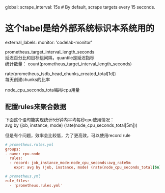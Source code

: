 global:
  scrape_interval:     15s # By default, scrape targets every 15 seconds.

  # 这个label是给外部系统标识本系统用的
  external_labels:
    monitor: 'codelab-monitor'
  

prometheus_target_interval_length_seconds  
延迟百分比和目标组间隔，quantile是延迟指标  
统计数量： count(prometheus_target_interval_length_seconds)  

rate(prometheus_tsdb_head_chunks_created_total[1d])  
每天创建chunks的比率  

node_cpu_seconds_total每秒cpu用量  

## 配置rules来聚合数据

下面这个语句能实现统计5分钟内平均每秒cpu使用情况：  
avg by (job, instance, mode) (rate(node_cpu_seconds_total[5m]))

但是有个问题，效率会比较低，为了更高效，可以使用record rule  

```ini
# prometheus.rules.yml
groups:
- name: cpu-node
  rules:
  - record: job_instance_mode:node_cpu_seconds:avg_rate5m
    expr: avg by (job, instance, mode) (rate(node_cpu_seconds_total[5m]))
```

```ini
# prometheus.yml
rule_files:
  - 'prometheus.rules.yml'
```



